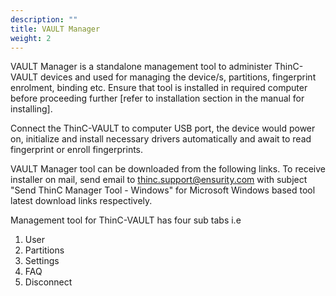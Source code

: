 ```yaml
---
description: ""
title: VAULT Manager
weight: 2
---
```


VAULT Manager is a standalone management tool to administer ThinC-VAULT devices and used for managing the device/s, partitions, fingerprint enrolment, binding etc. Ensure that tool is installed in required computer before proceeding further [refer to installation section in the manual for installing]. 

Connect the ThinC-VAULT to computer USB port, the device would power on, initialize and install necessary drivers automatically and await to read fingerprint or enroll fingerprints. 

VAULT Manager tool can be downloaded from the following links. To receive installer on mail, send email to thinc.support@ensurity.com with subject "Send ThinC Manager Tool - Windows" for Microsoft Windows based tool latest download links respectively. 

Management tool for ThinC-VAULT has four sub tabs i.e 
1) User 
2) Partitions 
3) Settings 
4) FAQ 
5) Disconnect




